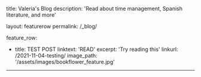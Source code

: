 title: Valeria's Blog
description: 'Read about time management, Spanish literature, and more'

layout: featurerow
permalink: /_blog/

feature_row:
  - title: TEST POST
    linktext: 'READ'
    excerpt: 'Try reading this' 
    linkurl: /2021-11-04-testing/
    image_path: '/assets/images/bookflower_feature.jpg'
	
---

